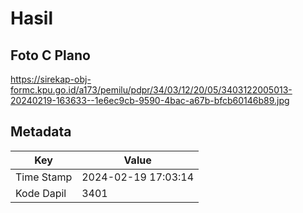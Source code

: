 # Hasil

## Foto C Plano

https://sirekap-obj-formc.kpu.go.id/a173/pemilu/pdpr/34/03/12/20/05/3403122005013-20240219-163633--1e6ec9cb-9590-4bac-a67b-bfcb60146b89.jpg


## Metadata

| Key        | Value               |
| ---------- | ------------------- |
| Time Stamp | 2024-02-19 17:03:14 |
| Kode Dapil | 3401                |



